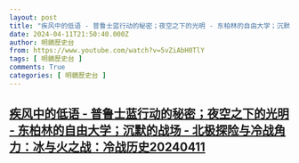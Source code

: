 ```yaml
---
layout: post
title: "疾风中的低语 - 普鲁士蓝行动的秘密；夜空之下的光明 - 东柏林的自由大学；沉默的战场 - 北极探险与冷战角力：冰与火之战：冷战历史20240411"
date: 2024-04-11T21:50:40.000Z
author: 明鏡歷史台
from: https://www.youtube.com/watch?v=5vZiAbH0TlY
tags: [ 明鏡歷史台 ]
comments: True
categories: [ 明鏡歷史台 ]
---
```

<!--1712872240000-->
[疾风中的低语 - 普鲁士蓝行动的秘密；夜空之下的光明 - 东柏林的自由大学；沉默的战场 - 北极探险与冷战角力：冰与火之战：冷战历史20240411](https://www.youtube.com/watch?v=5vZiAbH0TlY)
------

<div>

</div>
